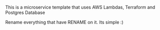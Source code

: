 This is a microservice template that uses AWS Lambdas, Terraform and Postgres Database

Rename everything that have RENAME on it. Its simple :)
